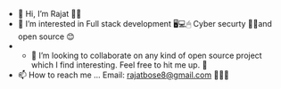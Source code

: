 - 👋 Hi, I’m Rajat 🤖🤖
- 👀 I’m interested in Full stack development 🖥💻🖱 Cyber securty 🐱‍💻and open source 😊
- - 💞️ I’m looking to collaborate on any kind of open source project which I find interesting. Feel free to hit me up. 🤩
- 📫 How to reach me ...
Email: rajatbose8@gmail.com
📧📧📧

<!---
rj011/rj011 is a ✨ special ✨ repository because its `README.md` (this file) appears on your GitHub profile.
You can click the Preview link to take a look at your changes.
--->
